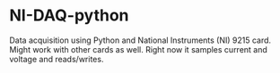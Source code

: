 NI-DAQ-python
=============

Data acquisition using Python and National Instruments (NI) 9215 card. Might work with other cards as well. Right now it samples current and voltage and reads/writes.
